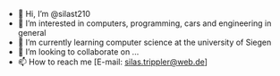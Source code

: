 - 👋 Hi, I’m @silast210
- 👀 I’m interested in computers, programming, cars and engineering in general
- 🌱 I’m currently learning computer science at the university of Siegen
- 💞️ I’m looking to collaborate on ...
- 📫 How to reach me [E-mail: silas.trippler@web.de]

<!---
silast210/silast210 is a ✨ special ✨ repository because its `README.md` (this file) appears on your GitHub profile.
You can click the Preview link to take a look at your changes.
--->

